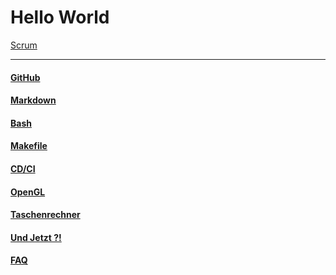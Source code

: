 # Hello World

[Scrum](scrum.md)  

_______________

#### [GitHub](github.md)  
#### [Markdown](markdown.md)  
#### [Bash](bash.md)  
#### [Makefile](makefile.md)  
#### [CD/CI](pipeline.md)  
#### [OpenGL](opengl.md)  
#### [Taschenrechner](taschenrechner.md)  
#### [Und Jetzt ?!](fazit.md)
#### [FAQ](faq.md)   

